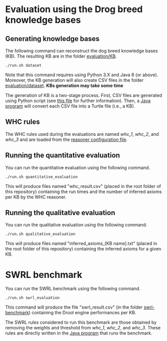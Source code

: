 # Evaluation using the Drog breed knowledge bases
## Generating knowledge bases
The following command can reconstruct the dog breed knowledge bases (KB). The resulting KB are in the folder [evaluation/KB](evaluation/KB/). 

```
./run.sh dataset
```

Note that this command requires using Python 3.X and Java 8 (or above). Moreover, the KB generation will also create CSV files in the folder [evaluation/dataset](evaluation/dataset/).
**KBs generation may take some time**

The generation of KB is a two-stage process. First, CSV files are generated using Python script (see [this file](evaluation/README.md) for further information). Then, a [Java program](./core/src/main/java/com/sebastienguillemin/whcreasoner/dataset/ConstructKB.java) will convert each CSV file into a Turtle file (i.e., a KB).

## WHC rules
The WHC rules used during the evaluations are named *whc_1*, *whc_2*, and *whc_3* and are loaded from the [reasoner configuration file](https://github.com/SebastienGuillemin/whc_reasoner/blob/main/core/properties.yml).

## Running the quantitative evaluation
You can run the quantitative evaluation using the following command.

```
./run.sh quantitative_evaluation
```
This will produce files named "whc_result.csv" (placed in the root folder of this repository) containing the run times and the number of inferred axioms per KB by the WHC reasoner.


## Running the qualitative evaluation
You can run the qualitative evaluation using the following command.

```
./run.sh qualitative_evaluation
```

This will produce files named "inferred_axioms_[KB name].txt" (placed in the root folder of this repository) containing the inferred axioms for a given KB.

# SWRL benchmark

You can run the SWRL benchmark using the following command.

```
./run.sh swrl_evaluation
```

This command will produce the file "swrl_result.csv" (in the folder [swrl-benchmark](swrl-benchmark/)) containing the Drool engine performances per KB.

The SWRL rules considered to run this benchmark are those obtained by removing the weights and threshold from *whc_1*, *whc_2*, and *whc_3*. These rules are directly written in the [Java program](https://github.com/SebastienGuillemin/whc_reasoner/blob/main/swrl-benchmark/src/main/java/com/sebastienguillemin/Benchmark.java) that runs the benchmark.
